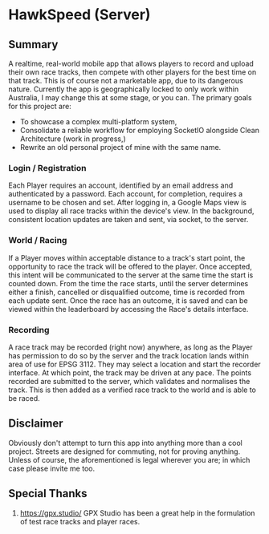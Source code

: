 # HawkSpeed (Server)

## Summary

A realtime, real-world mobile app that allows players to record and upload their own race tracks, then compete with other players for the best time on that track. This is of course not a marketable app, due to its dangerous nature. Currently the app is geographically locked to only work within Australia, I may change this at some stage, or you can. The primary goals for this project are:
* To showcase a complex multi-platform system,
* Consolidate a reliable workflow for employing SocketIO alongside Clean Architecture (work in progress,)
* Rewrite an old personal project of mine with the same name.

### Login / Registration

Each Player requires an account, identified by an email address and authenticated by a password. Each account, for completion, requires a username to be chosen and set. After logging in, a Google Maps view is used to display all race tracks within the device's view. In the background, consistent location updates are taken and sent, via socket, to the server.

### World / Racing

If a Player moves within acceptable distance to a track's start point, the opportunity to race the track will be offered to the player. Once accepted, this intent will be communicated to the server at the same time the start is counted down. From the time the race starts, until the server determines either a finish, cancelled or disqualified outcome, time is recorded from each update sent. Once the race has an outcome, it is saved and can be viewed within the leaderboard by accessing the Race's details interface.

### Recording

A race track may be recorded (right now) anywhere, as long as the Player has permission to do so by the server and the track location lands within area of use for EPSG 3112. They may select a location and start the recorder interface. At which point, the track may be driven at any pace. The points recorded are submitted to the server, which validates and normalises the track. This is then added as a verified race track to the world and is able to be raced.

## Disclaimer

Obviously don't attempt to turn this app into anything more than a cool project. Streets are designed for commuting, not for proving anything. Unless of course, the aforementioned is legal wherever you are; in which case please invite me too.

## Special Thanks

1. https://gpx.studio/
GPX Studio has been a great help in the formulation of test race tracks and player races.
